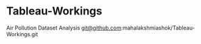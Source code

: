 # Tableau-Workings
Air Pollution Dataset Analysis
git@github.com:mahalakshmiashok/Tableau-Workings.git
